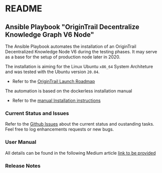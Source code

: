 # README 

##  Ansible Playbook "OriginTrail Decentralize Knowledge Graph V6 Node"

The Ansible Playbook automates the installation of an OriginTrail Decentralized 
Knowledge Node V6 during the testing phases. It may serve as a base for the setup of 
production node later in 2020. 

The installation is aiming for the Linux Ubuntu `x86_64` System Architeture and was tested with 
the Ubuntu version `20.04`.

* Refer to the [OriginTrail Launch Roadmap](https://medium.com/origintrail/launching-the-origintrail-v6-stages-explained-3997797d44c0)

The automation is based on the dockerless installation manual

* Refer to the [manual Installation instructions](https://docs.origintrail.io/dkg-v6-upcoming-version/setup-instructions-dockerless)

### Current Status and Issues

Refer to the [Github Issues](https://github.com/talfco/clb-origin-trail-v6-node-ansible/issues/) about the current 
status and oustanding tasks. Feel free to log enhancements requests or new bugs.

### User Manual

All details can be found in the following Medium article [link to be provided]()

### Release Notes

